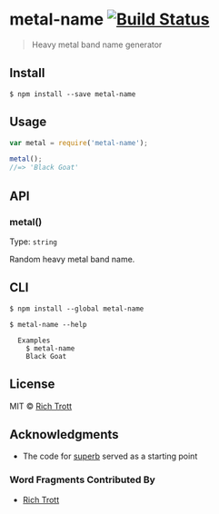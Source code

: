 # metal-name [![Build Status](https://travis-ci.org/Trott/metal-name.svg?branch=master)](https://travis-ci.org/Trott/metal-name)

> Heavy metal band name generator

## Install

```
$ npm install --save metal-name
```


## Usage

```js
var metal = require('metal-name');

metal();
//=> 'Black Goat'
```


## API

### metal()

Type: `string`

Random heavy metal band name.


## CLI

```
$ npm install --global metal-name
```

```
$ metal-name --help

  Examples
    $ metal-name
    Black Goat
```

## License

MIT © [Rich Trott](https://trott.github.io)

## Acknowledgments

* The code for [superb](https://github.com/sindresorhus/superb) served as a starting point

### Word Fragments Contributed By

* [Rich Trott](https://github.com/Trott)
